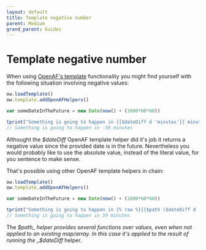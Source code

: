 ```yaml
---
layout: default
title: Template negative number
parent: Medium
grand_parent: Guides
---
```


# Template negative number

When using [OpenAF's template](../cheat-sheet/templating.md) functionality you might find yourself with the following situation involving negative values:

````javascript
ow.loadTemplate()
ow.template.addOpenAFHelpers()

var someDateInTheFuture = new Date(now() + (1000*60*60))

tprint("Something is going to happen in {{$dateDiff d 'minutes'}} minutes", { d: someDateInTheFuture })
// Something is going to happen in -59 minutes
````

Althought the _$dateDiff_ OpenAF template helper did it's job it returns a negative value since the provided date is in the future. Nevertheless you would probably like to use the absolute value, instead of the literal value, for you sentence to make sense.

That's possible using other OpenAF template helpers in chain:

````javascript
ow.loadTemplate()
ow.template.addOpenAFHelpers()

var someDateInTheFuture = new Date(now() + (1000*60*60))

tprint("Something is going to happen in {% raw %}{{$path ($dateDiff d 'minutes') 'abs(@)'}} minutes{% endraw %}", { d: someDateInTheFuture })
// Something is going to happen in 59 minutes
````

The _$path_ helper provides several functions over values, even when not applied to an existing map/array. In this case it's applied to the result of running the _$dateDiff_ helper.